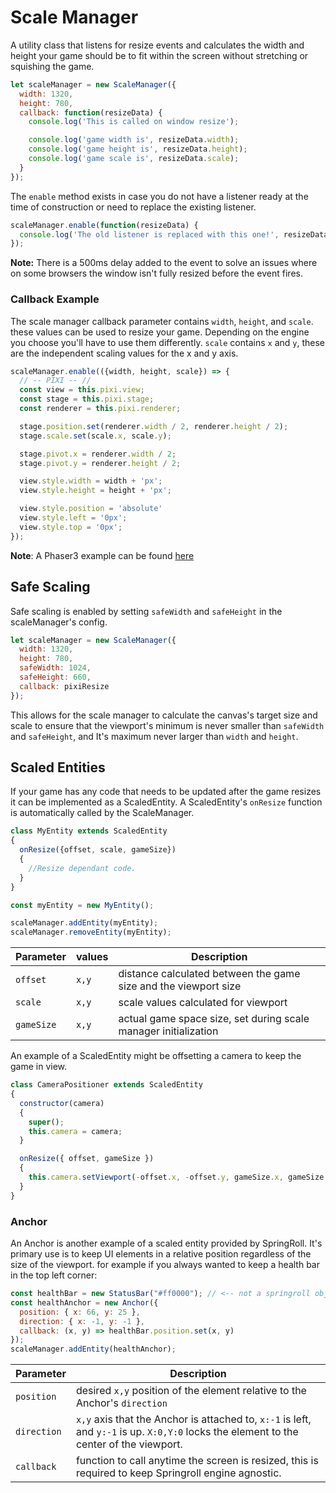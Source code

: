 # Scale Manager
A utility class that listens for resize events and calculates the width and height your game should be to fit within the screen without stretching or squishing the game. 

```javascript
let scaleManager = new ScaleManager({
  width: 1320,
  height: 780,
  callback: function(resizeData) {
    console.log('This is called on window resize');

    console.log('game width is', resizeData.width);
    console.log('game height is', resizeData.height);
    console.log('game scale is', resizeData.scale);
  }
});
```

The `enable` method exists in case you do not have a listener ready at the time of construction or need to replace the existing listener. 

```javascript
scaleManager.enable(function(resizeData) {
  console.log('The old listener is replaced with this one!', resizeData);
});
```

**Note:** There is a 500ms delay added to the event to solve an issues where on some browsers the window isn't fully resized before the event fires.

### Callback Example

The scale manager callback parameter contains `width`, `height`, and `scale`. these values can be used to resize your game. Depending on the engine you choose you'll have to use them differently. `scale` contains `x` and `y`, these are the independent scaling values for the x and y axis.

```javascript
scaleManager.enable(({width, height, scale}) => {
  // -- PIXI -- //
  const view = this.pixi.view;
  const stage = this.pixi.stage;
  const renderer = this.pixi.renderer;

  stage.position.set(renderer.width / 2, renderer.height / 2);
  stage.scale.set(scale.x, scale.y);

  stage.pivot.x = renderer.width / 2;
  stage.pivot.y = renderer.height / 2;

  view.style.width = width + 'px';
  view.style.height = height + 'px';

  view.style.position = 'absolute'
  view.style.left = '0px';
  view.style.top = '0px'; 
});
```

**Note**: A Phaser3 example can be found [here](https://github.com/SpringRoll/Springroll-Seed/tree/templates/phaser3)

## Safe Scaling
Safe scaling is enabled by setting `safeWidth` and `safeHeight` in the scaleManager's config. 

```javascript
let scaleManager = new ScaleManager({
  width: 1320,
  height: 780,
  safeWidth: 1024,
  safeHeight: 660,
  callback: pixiResize
});
```

This allows for the scale manager to calculate the canvas's target size and scale to ensure that the viewport's minimum is never smaller than `safeWidth` and `safeHeight`, and It's maximum never larger than `width` and `height`.

## Scaled Entities

If your game has any code that needs to be updated after the game resizes it can be implemented as a ScaledEntity. A ScaledEntity's `onResize` function is automatically called by the ScaleManager.

```javascript
class MyEntity extends ScaledEntity
{
  onResize({offset, scale, gameSize})
  {
    //Resize dependant code.
  }
}

const myEntity = new MyEntity();

scaleManager.addEntity(myEntity);
scaleManager.removeEntity(myEntity);

```

| Parameter | values | Description |
|---|---|---|
|`offset`| `x,y` | distance calculated between the game size and the viewport size |
|`scale`| `x,y ` | scale values calculated for viewport |
|`gameSize`| `x,y` | actual game space size, set during scale manager initialization |

An example of a ScaledEntity might be offsetting a camera to keep the game in view.

```javascript
class CameraPositioner extends ScaledEntity
{
  constructor(camera)
  {
    super();
    this.camera = camera;
  }

  onResize({ offset, gameSize })
  {
    this.camera.setViewport(-offset.x, -offset.y, gameSize.x, gameSize.y);
  }
}
```

### Anchor

An Anchor is another example of a scaled entity provided by SpringRoll. It's primary use is to keep UI elements in a relative position regardless of the size of the viewport. for example if you always wanted to keep a health bar in the top left corner:

```javascript
const healthBar = new StatusBar("#ff0000"); // <-- not a springroll object.
const healthAnchor = new Anchor({
  position: { x: 66, y: 25 }, 
  direction: { x: -1, y: -1 }, 
  callback: (x, y) => healthBar.position.set(x, y)
});
scaleManager.addEntity(healthAnchor);
```

| Parameter | Description |
|---|---|
|`position`| desired `x,y` position of the element relative to the Anchor's `direction` |
|`direction`| `x,y` axis that the Anchor is attached to, `x:-1` is left, and `y:-1` is up. `X:0,Y:0` locks the element to the center of the viewport. |
|`callback`| function to call anytime the screen is resized, this is required to keep Springroll engine agnostic. |
